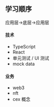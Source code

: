 ## 学习顺序

应用层->底层->应用层

#### 技术

- TypeScript
- React
- 单元测试 / UI 测试
- mock data

#### 业务

- web3
- nft
- cex 概念

